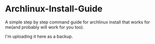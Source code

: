# Archlinux-Install-Guide
A simple step by step command guide for archlinux install that works for me(and probably will work for you too). 

I'm uploading it here as a backup.
